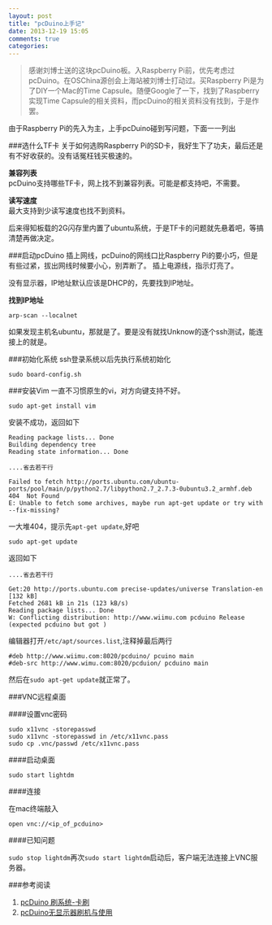 ```yaml
---
layout: post
title: "pcDuino上手记"
date: 2013-12-19 15:05
comments: true
categories: 
---
```

> 感谢刘博士送的这块pcDuino板。入Raspberry Pi前，优先考虑过pcDuino。在OSChina源创会上海站被刘博士打动过。买Raspberry Pi是为了DIY一个Mac的Time Capsule。随便Google了一下，找到了Raspberry实现Time Capsule的相关资料，而pcDuino的相关资料没有找到，于是作罢。

由于Raspberry Pi的先入为主，上手pcDuino碰到写问题，下面一一列出

<!-- more -->

###选什么TF卡
关于如何选购Raspberry Pi的SD卡，我好生下了功夫，最后还是有不好收获的。没有话冤枉钱买极速的。

**兼容列表**   
pcDuino支持哪些TF卡，网上找不到兼容列表。可能是都支持吧，不需要。

**读写速度**   
最大支持到少读写速度也找不到资料。

后来得知板载的2G闪存里内置了ubuntu系统，于是TF卡的问题就先悬着吧，等搞清楚再做决定。


###启动pcDuino
插上网线，pcDuino的网线口比Raspberry Pi的要小巧，但是有些过紧，拔出网线时候要小心，别弄断了。
插上电源线，指示灯亮了。

没有显示器，IP地址默认应该是DHCP的，先要找到IP地址。

**找到IP地址**

	arp-scan --localnet
	
如果发现主机名ubuntu，那就是了。要是没有就找Unknow的逐个ssh测试，能连接上的就是。

###初始化系统
ssh登录系统以后先执行系统初始化

	sudo board-config.sh
	
###安装Vim
一直不习惯原生的vi，对方向键支持不好。

	sudo apt-get install vim
	
安装不成功，返回如下

	Reading package lists... Done
	Building dependency tree
	Reading state information... Done
	
	....省去若干行
	
	Failed to fetch http://ports.ubuntu.com/ubuntu-ports/pool/main/p/python2.7/libpython2.7_2.7.3-0ubuntu3.2_armhf.deb  404  Not Found
	E: Unable to fetch some archives, maybe run apt-get update or try with --fix-missing?
	
一大堆404，提示先`apt-get update`,好吧


	sudo apt-get update
	
返回如下
	
	....省去若干行
	
	Get:20 http://ports.ubuntu.com precise-updates/universe Translation-en [132 kB]
	Fetched 2681 kB in 21s (123 kB/s)
	Reading package lists... Done
	W: Conflicting distribution: http://www.wiimu.com pcduino Release (expected pcduino but got )
	
编辑器打开`/etc/apt/sources.list`,注释掉最后两行

	#deb http://www.wiimu.com:8020/pcduino/ pcuino main
	#deb-src http://www.wimu.com:8020/pcduion/ pcduino main
	
然后在`sudo apt-get update`就正常了。

###VNC远程桌面

####设置vnc密码

	sudo x11vnc -storepasswd
	sudo x11vnc -storepasswd in /etc/x11vnc.pass
	sudo cp .vnc/passwd /etc/x11vnc.pass
	
####启动桌面

	sudo start lightdm
	
####连接

在mac终端敲入

	open vnc://<ip_of_pcduino>
	
####已知问题

`sudo stop lightdm`再次`sudo start lightdm`启动后，客户端无法连接上VNC服务器。


###参考阅读
1. [pcDuino 刷系统-卡刷](http://www.cnblogs.com/iscode/p/3200503.html)
2. [pcDuino无显示器刷机与使用](http://www.cnblogs.com/iscode/p/3200558.html)






